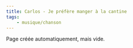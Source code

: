 ```yaml
---
title: Carlos - Je préfère manger à la cantine
tags:
    - musique/chanson
---
```


Page créée automatiquement, mais vide.
